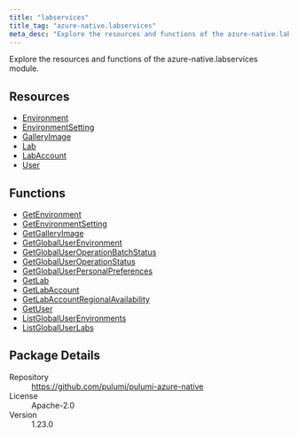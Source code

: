 ```yaml
---
title: "labservices"
title_tag: "azure-native.labservices"
meta_desc: "Explore the resources and functions of the azure-native.labservices module."
---
```


<!-- WARNING: this file was generated by Pulumi Docs Generator. -->
<!-- Do not edit by hand unless you're certain you know what you are doing! -->

Explore the resources and functions of the azure-native.labservices module.

<h2 id="resources">Resources</h2>
<ul class="api">
    <li><a href="environment" title="Environment"><span class="symbol resource"></span>Environment</a></li>
    <li><a href="environmentsetting" title="EnvironmentSetting"><span class="symbol resource"></span>EnvironmentSetting</a></li>
    <li><a href="galleryimage" title="GalleryImage"><span class="symbol resource"></span>GalleryImage</a></li>
    <li><a href="lab" title="Lab"><span class="symbol resource"></span>Lab</a></li>
    <li><a href="labaccount" title="LabAccount"><span class="symbol resource"></span>LabAccount</a></li>
    <li><a href="user" title="User"><span class="symbol resource"></span>User</a></li>
</ul>

<h2 id="functions">Functions</h2>
<ul class="api">
    <li><a href="getenvironment" title="GetEnvironment"><span class="symbol function"></span>GetEnvironment</a></li>
    <li><a href="getenvironmentsetting" title="GetEnvironmentSetting"><span class="symbol function"></span>GetEnvironmentSetting</a></li>
    <li><a href="getgalleryimage" title="GetGalleryImage"><span class="symbol function"></span>GetGalleryImage</a></li>
    <li><a href="getglobaluserenvironment" title="GetGlobalUserEnvironment"><span class="symbol function"></span>GetGlobalUserEnvironment</a></li>
    <li><a href="getglobaluseroperationbatchstatus" title="GetGlobalUserOperationBatchStatus"><span class="symbol function"></span>GetGlobalUserOperationBatchStatus</a></li>
    <li><a href="getglobaluseroperationstatus" title="GetGlobalUserOperationStatus"><span class="symbol function"></span>GetGlobalUserOperationStatus</a></li>
    <li><a href="getglobaluserpersonalpreferences" title="GetGlobalUserPersonalPreferences"><span class="symbol function"></span>GetGlobalUserPersonalPreferences</a></li>
    <li><a href="getlab" title="GetLab"><span class="symbol function"></span>GetLab</a></li>
    <li><a href="getlabaccount" title="GetLabAccount"><span class="symbol function"></span>GetLabAccount</a></li>
    <li><a href="getlabaccountregionalavailability" title="GetLabAccountRegionalAvailability"><span class="symbol function"></span>GetLabAccountRegionalAvailability</a></li>
    <li><a href="getuser" title="GetUser"><span class="symbol function"></span>GetUser</a></li>
    <li><a href="listglobaluserenvironments" title="ListGlobalUserEnvironments"><span class="symbol function"></span>ListGlobalUserEnvironments</a></li>
    <li><a href="listglobaluserlabs" title="ListGlobalUserLabs"><span class="symbol function"></span>ListGlobalUserLabs</a></li>
</ul>

<h2 id="package-details">Package Details</h2>
<dl class="package-details">
	<dt>Repository</dt>
	<dd><a href="https://github.com/pulumi/pulumi-azure-native">https://github.com/pulumi/pulumi-azure-native</a></dd>
	<dt>License</dt>
	<dd>Apache-2.0</dd>
	<dt>Version</dt>
	<dd>1.23.0</dd>
</dl>

